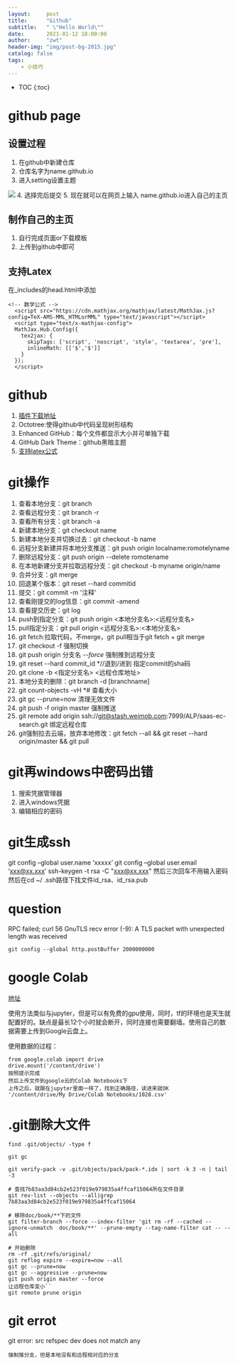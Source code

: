 ```yaml
---
layout:     post
title:      "Github"
subtitle:   " \"Hello World\""
date:       2021-01-12 18:00:00
author:     "zwt"
header-img: "img/post-bg-2015.jpg"
catalog: false
tags:
    - 小技巧
---
```

* TOC
{:toc}
# github page
## 设置过程
1. 在github中新建仓库
2. 仓库名字为name.github.io
3. 进入setting设置主题

![](https://zwt0204.github.io//img/gitpage.jpg)
4. 选择完后提交
5. 现在就可以在网页上输入 name.github.io进入自己的主页

## 制作自己的主页
1. 自行完成页面or下载模板
2. 上传到github中即可

## 支持Latex
在_includes的head.html中添加
```
<!-- 数学公式 -->
  <script src="https://cdn.mathjax.org/mathjax/latest/MathJax.js?config=TeX-AMS-MML_HTMLorMML" type="text/javascript"></script>
  <script type="text/x-mathjax-config">
  MathJax.Hub.Config({
    tex2jax: {
      skipTags: ['script', 'noscript', 'style', 'textarea', 'pre'],
      inlineMath: [['$','$']]
    }
  });
  </script>
```
# github

1. [插件下载地址](https://crxdl.com/)
2. Octotree:使得github中代码呈现树形结构
3. Enhanced GitHub：每个文件都显示大小并可单独下载
4. GitHub Dark Theme：github黑暗主题
5. [支持latex公式](https://chrome.google.com/webstore/detail/mathjax-plugin-for-github/ioemnmodlmafdkllaclgeombjnmnbima/related)

# git操作
1. 查看本地分支：git branch​
2. 查看远程分支：git branch -r​
3. 查看所有分支：git branch -a​
4. 新建本地分支：git checkout name​
5. 新建本地分支并切换过去：git checkout -b name​
6. 远程分支新建并将本地分支推送：git push origin localname:romotelyname​
7. 删除远程分支：git push origin --delete romotename​
8. 在本地新建分支并拉取远程分支：git checkout -b myname origin/name​
9. 合并分支：git merge​
10. 回退某个版本：git reset --hard commitid​
11. 提交：git commit -m '注释'​
12. 查看刚提交的log信息：git commit -amend​
13. 查看提交历史：git log​
14. push到指定分支：git push origin <本地分支名>:<远程分支名>
15. pull指定分支：git pull origin <远程分支名>:<本地分支名>
16. git fetch:拉取代码，不merge，git pull相当于git fetch + git merge
17. git checkout -f 强制切换
18. git push origin 分支名 *--force*  强制推到远程分支
19. git reset --hard commit_id     *//退到/进到 指定commit的sha码
20. git clone -b <指定分支名> <远程仓库地址>
21. 本地分支的删除：git branch -d [branchname]
22. git count-objects -vH   *# 查看大小
23. git gc --prune=now  清理无效文件
24. git push -f origin master  强制推送
25. git remote add origin ssh://git@stash.weimob.com:7999/ALP/saas-ec-search.git  绑定远程仓库
26. git强制拉去云端，放弃本地修改：git fetch --all && git reset --hard origin/master && git pull


# git再windows中密码出错
1. 搜索凭据管理器
2. 进入windows凭据
3. 编辑相应的密码

# git生成ssh

git config –global user.name ‘xxxxx’ 
git config –global user.email ‘xxx@xx.xxx’
ssh-keygen -t rsa -C "xxx@xx.xxx"
然后三次回车不用输入密码
然后在cd ~/ .ssh路径下找文件id_rsa、id_rsa.pub


# question

RPC failed; curl 56 GnuTLS recv error (-9): A TLS packet with unexpected length was received
```
git config --global http.postBuffer 2000000000
```

# google Colab

[地址](https://colab.research.google.com/notebooks/intro.ipynb#scrollTo=-Rh3-Vt9Nev9)

使用方法类似与jupyter，但是可以有免费的gpu使用，同时，tf的环境也是天生就配置好的。缺点是最长12个小时就会断开，同时连接也需要翻墙。使用自己的数据需要上传到Google云盘上。

使用数据的过程：
```
from google.colab import drive
drive.mount('/content/drive')
按照提示完成
然后上传文件到google云的Colab Notebooks下
上传之后，就跟在jupyter里面一样了，找到正确路径，读进来就OK
'/content/drive/My Drive/Colab Notebooks/1028.csv'
```

# .git删除大文件

```
find .git/objects/ -type f

git gc

git verify-pack -v .git/objects/pack/pack-*.idx | sort -k 3 -n | tail -3 

# 查找7b83aa3d84cb2e523f019e979835a4ffcaf15064所在文件目录
git rev-list --objects --all|grep 7b83aa3d84cb2e523f019e979835a4ffcaf15064

# 移除doc/book/**下的文件
git filter-branch --force --index-filter 'git rm -rf --cached --ignore-unmatch  doc/book/**' --prune-empty --tag-name-filter cat -- --all

# 开始删除
rm -rf .git/refs/original/
git reflog expire --expire=now --all
git gc --prune=now
git gc --aggressive --prune=now
git push origin master --force
让远程仓库变小``
git remote prune origin
```

# git errot


git error: src refspec dev does not match any
```
强制推分支，但是本地没有和远程相对应的分支
```










